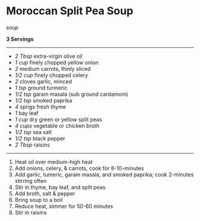 # Moroccan Split Pea Soup

*soup*

**3 Servings**

---

- *2 Tbsp* extra-virgin olive oil
- *1 cup* finely chopped yellow onion
- *2* medium carrots, thinly sliced
- *1/2 cup* finely chopped celery
- *2* cloves garlic, minced
- *1 tsp* ground turmeric
- *1/2 tsp* garam masala (sub ground cardamom)
- *1/2 tsp* smoked paprika
- *4* sprigs fresh thyme
- *1* bay leaf
- *1 cup* dry green or yellow split peas
- *4 cups* vegetable or chicken broth
- *1/2 tsp* sea salt 
- *1/2 tsp* black pepper
- *2 Tbsp* raisins

---

1. Heat oil over medium-high heat
2. Add onions, celery, & carrots, cook for 8-10-minutes
3. Add garlic, tumeric, garam masala, and smoked paprika; cook 2-minutes stirring often
4. Stir in thyme, bay leaf, and split peas
5. Add broth, salt & pepper
6. Bring soup to a boil
7. Reduce heat, simmer for 50-60 minutes
8. Stir in raisins
